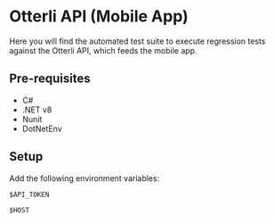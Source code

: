 # Otterli API (Mobile App) 

Here you will find the automated test suite to execute regression tests against the Otterli API, which feeds the mobile app.

## Pre-requisites
- C#
- .NET v8
- Nunit
- DotNetEnv

## Setup

Add the following environment variables:

`$API_TOKEN`

`$HOST` 
